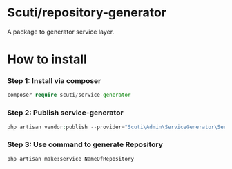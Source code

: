 # Scuti/repository-generator
A package to generator service layer.
# How to install

### Step 1: Install via composer

```php
composer require scuti/service-generator
```

### Step 2: Publish service-generator

```php
php artisan vendor:publish --provider="Scuti\Admin\ServiceGenerator\ServiceGeneratorProvider"
```
### Step 3: Use command to generate Repository
```
php artisan make:service NameOfRepository
```
